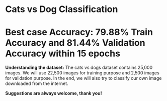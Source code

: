 # Cats vs Dog Classification
# Best case Accuracy: 79.88% Train Accuracy and 81.44% Validation Accuracy within 15 epochs

**Understanding the dataset:**
The cats vs dogs dataset contains 25,000 images. We will use 22,500 images for training purpose and 2,500 images for validation purpose. In the end, we will also try to classify our own image downloaded from the internet.


**Suggestions are always welcome, thank you!**
